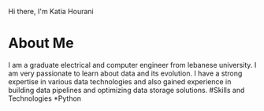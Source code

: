 Hi there, I'm Katia Hourani
# About Me
I am a graduate electrical and computer engineer from lebanese university. I am very passionate to learn about data and its evolution. I have a strong expertise in various data technologies and also gained experience in building data pipelines and optimizing data storage solutions.
#Skills and Technologies
*Python






